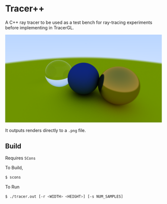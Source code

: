 # Tracer++

A C++ ray tracer to be used as a test bench for ray-tracing experiments before implementing in TracerGL.

![Most Recent Render](image.png)

It outputs renders directly to a `.png` file.

## Build
Requires `SCons`

To Build,
```bash
$ scons
```

To Run
```bash
$ ./tracer.out [-r <WIDTH> <HEIGHT>] [-s NUM_SAMPLES]
```